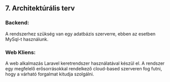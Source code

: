 ## 7. Architektúrális terv

### Backend:
A rendszerhez szükség van egy adatbázis szerverre, ebben az esetben MySql-t használunk.


### Web Kliens:
A web alkalmazás Laravel keretrendszer használatával készül el.
A rendszer egy megfelelő erősorrásokkal rendelkező cloud-based szerveren fog futni,
hogy a várható forgalmat kitudja szolgálni.
